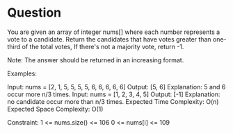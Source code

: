 # Question
You are given an array of integer nums[] where each number represents a vote to a candidate. Return the candidates that have votes greater than one-third of the total votes, If there's not a majority vote, return -1. 

Note: The answer should be returned in an increasing format.

Examples:

Input: nums = [2, 1, 5, 5, 5, 5, 6, 6, 6, 6, 6]
Output: [5, 6]
Explanation: 5 and 6 occur more n/3 times.
Input: nums = [1, 2, 3, 4, 5]
Output: [-1]
Explanation: no candidate occur more than n/3 times.
Expected Time Complexity: O(n)
Expected Space Complexity: O(1)

Constraint:
1 <= nums.size() <= 106
0 <= nums[i] <= 109
